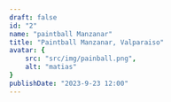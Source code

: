 ```yaml
---
draft: false
id: "2"
name: "paintball Manzanar"
title: "Paintball Manzanar, Valparaiso"
avatar: {
    src: "src/img/painball.png",
    alt: "matias"
}
publishDate: "2023-9-23 12:00"
---
```

